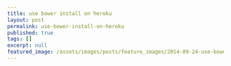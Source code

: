 ```yaml
---
title: use bower install on heroku
layout: post
permalink: use-bower-install-on-heroku
published: true
tags: []
excerpt: null
featured_image: /assets/images/posts/feature_images/2014-09-24-use-bower-install-on-heroku.jpg
---
```

